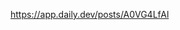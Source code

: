 



<!--  daily.dev BOOKMARKS:START -->
https://app.daily.dev/posts/A0VG4LfAl 
<!--  daily.dev BOOKMARKS:END -->
